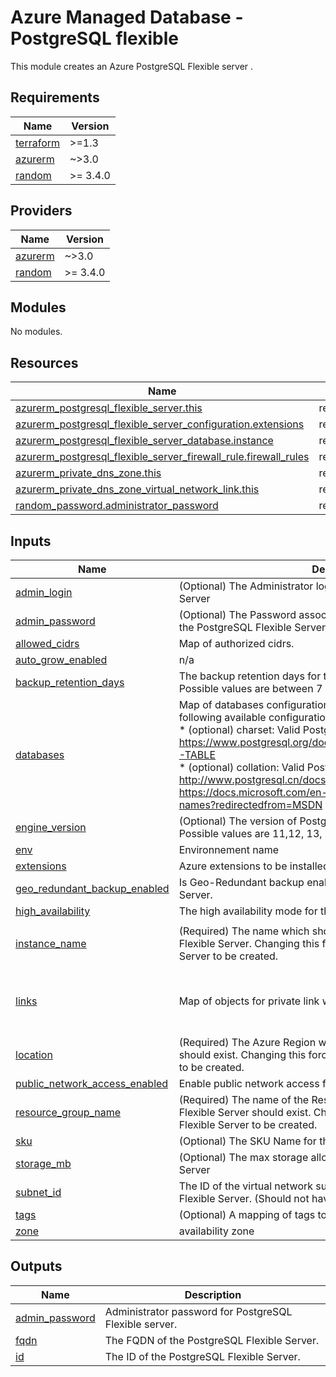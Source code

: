 # Azure Managed Database - PostgreSQL flexible

This module creates an Azure PostgreSQL Flexible server .


<!-- BEGIN_TF_DOCS -->
## Requirements

| Name | Version |
|------|---------|
| <a name="requirement_terraform"></a> [terraform](#requirement\_terraform) | >=1.3 |
| <a name="requirement_azurerm"></a> [azurerm](#requirement\_azurerm) | ~>3.0 |
| <a name="requirement_random"></a> [random](#requirement\_random) | >= 3.4.0 |

## Providers

| Name | Version |
|------|---------|
| <a name="provider_azurerm"></a> [azurerm](#provider\_azurerm) | ~>3.0 |
| <a name="provider_random"></a> [random](#provider\_random) | >= 3.4.0 |

## Modules

No modules.

## Resources

| Name | Type |
|------|------|
| [azurerm_postgresql_flexible_server.this](https://registry.terraform.io/providers/hashicorp/azurerm/latest/docs/resources/postgresql_flexible_server) | resource |
| [azurerm_postgresql_flexible_server_configuration.extensions](https://registry.terraform.io/providers/hashicorp/azurerm/latest/docs/resources/postgresql_flexible_server_configuration) | resource |
| [azurerm_postgresql_flexible_server_database.instance](https://registry.terraform.io/providers/hashicorp/azurerm/latest/docs/resources/postgresql_flexible_server_database) | resource |
| [azurerm_postgresql_flexible_server_firewall_rule.firewall_rules](https://registry.terraform.io/providers/hashicorp/azurerm/latest/docs/resources/postgresql_flexible_server_firewall_rule) | resource |
| [azurerm_private_dns_zone.this](https://registry.terraform.io/providers/hashicorp/azurerm/latest/docs/resources/private_dns_zone) | resource |
| [azurerm_private_dns_zone_virtual_network_link.this](https://registry.terraform.io/providers/hashicorp/azurerm/latest/docs/resources/private_dns_zone_virtual_network_link) | resource |
| [random_password.administrator_password](https://registry.terraform.io/providers/hashicorp/random/latest/docs/resources/password) | resource |

## Inputs

| Name | Description | Type | Default | Required |
|------|-------------|------|---------|:--------:|
| <a name="input_admin_login"></a> [admin\_login](#input\_admin\_login) | (Optional) The Administrator login for the PostgreSQL Flexible Server | `string` | `"psqladmin"` | no |
| <a name="input_admin_password"></a> [admin\_password](#input\_admin\_password) | (Optional) The Password associated with the administrator\_login for the PostgreSQL Flexible Server | `any` | n/a | yes |
| <a name="input_allowed_cidrs"></a> [allowed\_cidrs](#input\_allowed\_cidrs) | Map of authorized cidrs. | `map(string)` | n/a | yes |
| <a name="input_auto_grow_enabled"></a> [auto\_grow\_enabled](#input\_auto\_grow\_enabled) | n/a | `bool` | `false` | no |
| <a name="input_backup_retention_days"></a> [backup\_retention\_days](#input\_backup\_retention\_days) | The backup retention days for the PostgreSQL Flexible Server. Possible values are between 7 and 35 days. | `number` | `7` | no |
| <a name="input_databases"></a> [databases](#input\_databases) | Map of databases configurations with database name as key and following available configuration option:<br>   *  (optional) charset: Valid PostgreSQL charset : https://www.postgresql.org/docs/current/multibyte.html#CHARSET-TABLE<br>   *  (optional) collation: Valid PostgreSQL collation : http://www.postgresql.cn/docs/13/collation.html - be careful about https://docs.microsoft.com/en-us/windows/win32/intl/locale-names?redirectedfrom=MSDN | <pre>map(object({<br>    charset   = optional(string, "UTF8")<br>    collation = optional(string, "en_US.utf8")<br>  }))</pre> | `{}` | no |
| <a name="input_engine_version"></a> [engine\_version](#input\_engine\_version) | (Optional) The version of PostgreSQL Flexible Server to use. Possible values are 11,12, 13, 14 and 15 | `string` | n/a | yes |
| <a name="input_env"></a> [env](#input\_env) | Environnement name | `any` | n/a | yes |
| <a name="input_extensions"></a> [extensions](#input\_extensions) | Azure extensions to be installed in the instance | `string` | `"null"` | no |
| <a name="input_geo_redundant_backup_enabled"></a> [geo\_redundant\_backup\_enabled](#input\_geo\_redundant\_backup\_enabled) | Is Geo-Redundant backup enabled on the PostgreSQL Flexible Server. | `bool` | `false` | no |
| <a name="input_high_availability"></a> [high\_availability](#input\_high\_availability) | The high availability mode for the PostgreSQL Flexible Server. | `string` | `"None"` | no |
| <a name="input_instance_name"></a> [instance\_name](#input\_instance\_name) | (Required) The name which should be used for this PostgreSQL Flexible Server. Changing this forces a new PostgreSQL Flexible Server to be created. | `list` | <pre>[<br>  "psql"<br>]</pre> | no |
| <a name="input_links"></a> [links](#input\_links) | Map of objects for private link with vnet | <pre>map(object({<br>    name    = string<br>    vnet_id = string<br>  }))</pre> | `{}` | no |
| <a name="input_location"></a> [location](#input\_location) | (Required) The Azure Region where the PostgreSQL Flexible Server should exist. Changing this forces a new PostgreSQL Flexible Server to be created. | `string` | `"West Europe"` | no |
| <a name="input_public_network_access_enabled"></a> [public\_network\_access\_enabled](#input\_public\_network\_access\_enabled) | Enable public network access for the PostgreSQL Flexible Server. | `bool` | `false` | no |
| <a name="input_resource_group_name"></a> [resource\_group\_name](#input\_resource\_group\_name) | (Required) The name of the Resource Group where the PostgreSQL Flexible Server should exist. Changing this forces a new PostgreSQL Flexible Server to be created. | `any` | n/a | yes |
| <a name="input_sku"></a> [sku](#input\_sku) | (Optional) The SKU Name for the PostgreSQL Flexible Server. | `string` | `"B_Standard_B2ms"` | no |
| <a name="input_storage_mb"></a> [storage\_mb](#input\_storage\_mb) | (Optional) The max storage allowed for the PostgreSQL Flexible Server | `number` | `32768` | no |
| <a name="input_subnet_id"></a> [subnet\_id](#input\_subnet\_id) | The ID of the virtual network subnet to create the PostgreSQL Flexible Server. (Should not have any resource deployed in) | `string` | `null` | no |
| <a name="input_tags"></a> [tags](#input\_tags) | (Optional) A mapping of tags to assign to the resource. | `map(string)` | n/a | yes |
| <a name="input_zone"></a> [zone](#input\_zone) | availability zone | `any` | n/a | yes |

## Outputs

| Name | Description |
|------|-------------|
| <a name="output_admin_password"></a> [admin\_password](#output\_admin\_password) | Administrator password for PostgreSQL Flexible server. |
| <a name="output_fqdn"></a> [fqdn](#output\_fqdn) | The FQDN of the PostgreSQL Flexible Server. |
| <a name="output_id"></a> [id](#output\_id) | The ID of the PostgreSQL Flexible Server. |
<!-- END_TF_DOCS -->